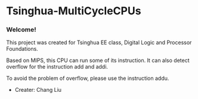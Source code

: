 # Tsinghua-MultiCycleCPUs

### Welcome!

This project was created for Tsinghua EE class, Digital Logic and Processor Foundations.

Based on MIPS, this CPU can run some of its instruction. It can also detect overflow for the instruction add and addi.

To avoid the problem of overflow, please use the instruction addu.

- Creater: Chang Liu



